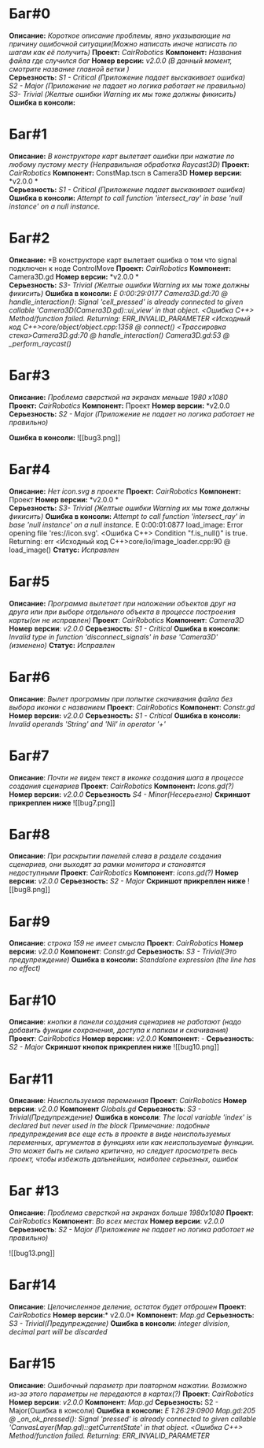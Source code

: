 
# Баг#0
**Описание:** *Короткое описание проблемы, явно указывающие на причину ошибочной ситуации(Можно написать иначе написать по шагам как её получить)*
**Проект:** *CairRobotics*
**Компонент:** *Названия файла где случился баг*
**Номер версии:** *v2.0.0 (В данный момент, смотрите название главной ветки )*   
**Серьезность:** 
*S1 - Critical (Приложение падает выскакивает ошибка)*  
*S2 - Major (Приложение не падает но логика работает не правильно)*   
*S3- Trivial (Желтые ошибки Warning их мы тоже должны фикисить)*
**Ошибка в консоли:**

# Баг#1
**Описание:** *В конструкторе карт вылетает ошибки при нажатие по любому пустому месту (Неправильная обработка Raycast3D)*
**Проект:** *CairRobotics*
**Компонент:** ConstMap.tscn в Camera3D
**Номер версии:** *v2.0.0 *   
**Серьезность:** 
*S1 - Critical (Приложение падает выскакивает ошибка)*  
**Ошибка в консоли:** *Attempt to call function 'intersect_ray' in base 'null instance' on a null instance.*

# Баг#2
**Описание:** *В конструкторе карт вылетает ошибка о том что signal подключен к ноде ControlMove
**Проект:** *CairRobotics*
**Компонент:** Camera3D.gd
**Номер версии:** *v2.0.0 *   
**Серьезность:** 
*S3- Trivial (Желтые ошибки Warning их мы тоже должны фикисить)*
**Ошибка в консоли:** *E 0:00:29:0177   Camera3D.gd:70 @ handle_interaction(): Signal 'cell_pressed' is already connected to given callable 'Camera3D(Camera3D.gd)::ui_view' in that object.
  <Ошибка C++>   Method/function failed. Returning: ERR_INVALID_PARAMETER
  <Исходный код C++>core/object/object.cpp:1358 @ connect()
  <Трассировка стека>Camera3D.gd:70 @ handle_interaction()
                 Camera3D.gd:53 @ _perform_raycast()*


# Баг#3
**Описание:** *Проблема сверсткой на экранах меньше 1980 x1080*
**Проект:** *CairRobotics*
**Компонент:** Проект
**Номер версии:** *v2.0.0  
**Серьезность:** *S2 - Major (Приложение не падает но логика работает не правильно)*   

**Ошибка в консоли:**
![[bug3.png]]

# Баг#4
**Описание:** *Нет icon.svg в проекте* 
**Проект:** *CairRobotics*
**Компонент:** Проект
**Номер версии:** *v2.0.0 *   
**Серьезность:** 
*S3- Trivial (Желтые ошибки Warning их мы тоже должны фикисить)* 
**Ошибка в консоли:** *Attempt to call function 'intersect_ray' in base 'null instance' on a null instance.*
E 0:00:01:0877   load_image: Error opening file 'res://icon.svg'.
  <Ошибка C++>   Condition "f.is_null()" is true. Returning: err
  <Исходный код C++>core/io/image_loader.cpp:90 @ load_image()
**Статус:** *Исправлен*

# Баг#5 
**Описание:** *Программа вылетает при наложении объектов друг на друга или при выборе отдельного объекта в процессе построения карты(он не исправлен)* 
**Проект**: *CairRobotics* 
**Компонент**: *Camera3D* 
**Номер** **версии**: *v2.0.0*
**Серьезность**: *S1 - Critical* 
**Ошибка в консоли**: *Invalid type in function 'disconnect_signals' in base 'Camera3D' (изменено)*
**Статус:** *Исправлен*

# Баг#6
**Описание**: *Вылет программы при попытке скачивания файла без выбора иконки с названием*
**Проект**: *CairRobotics*
**Компонент**: *Constr.gd*
**Номер версии:** *v2.0.0*
**Серьезность:** *S1 - Critical*
**Ошибка в консоли:** *Invalid operands 'String' and 'Nil' in operator '+'*

# Баг#7
**Описание**: *Почти не виден текст в иконке создания шага в процессе создания сценариев*
**Проект**: *CairRobotics*
**Компонент:** *Icons.gd(?)*
**Номер версии:** *v2.0.0*
**Серьезность** *S4 - Minor(Несерьезно)*
**Скриншот прикреплен ниже**
![[bug7.png]]

# Баг#8 
**Описание**: *При раскрытии панелей слева в разделе создания сценариев, они выходят за рамки монитора и становятся недоступными*
**Проект**: *CairRobotics*
**Компонент**: *icons.gd(?)*
**Номер версии:** *v2.0.0*
**Серьезность:** *S2 - Major*
**Скриншот прикреплен ниже**
![[bug8.png]]

# Баг#9 
**Описание**: *строка 159 не имеет смысла*
**Проект**: *CairRobotics*
**Номер версии:** *v2.0.0*
**Компонент**: *Constr.gd*
**Серьезность**: *S3 - Trivial(Это предупреждение)*
**Ошибка в консоли:** *Standalone expression (the line has no effect)*

# Баг#10
**Описание**: *кнопки в панели создания сценариев не работают (надо добавить функции сохранения, доступа к папкам и скачивания)*
**Проект**: *CairRobotics*
**Номер версии:** *v2.0.0*
**Компонент**: - 
**Серьезность**: *S2 - Major*
**Скриншот кнопок прикреплен ниже**
![[bug10.png]]

# Баг#11
**Описание**: *Неиспользуемая переменная*
**Проект**: *CairRobotics*
**Номер версии**: *v2.0.0*
**Компонент** *Globals.gd*
**Серьезность**: *S3 - Trivial(Предупреждение)*
**Ошибка в консоли**: *The local variable 'index' is declared but never used in the block
Примечание: подобные предупреждения все еще есть в проекте в виде неиспользуемых переменных, аргументов в функциях или как неиспользуемые функции. Это может быть не сильно критично, но следует просмотреть весь проект, чтобы избежать дальнейших, наиболее серьезных, ошибок*

# Баг #13

**Описание**: *Проблема сверсткой на экранах больше 1980x1080*
**Проект**: *CairRobotics*
**Компонент**: *Во всех местах*
**Номер версии**: *v2.0.0*
**Серьезность**: *S2 - Major (Приложение не падает но логика работает не правильно)*

![[bug13.png]]


# Баг#14 
**Описание**: *Целочисленное деление, остаток будет отброшен*
**Проект**: *CairRobotics*
**Номер версии**:* v2.0.0*
**Компонент**: *Map.gd*
**Серьезность**: *S3 - Trivial(Предупреждение)*
**Ошибка в консоли**: *integer division, decimal part will be discarded*

# Баг#15
**Описание**: *Ошибочный параметр при повторном нажатии. Возможно из-за этого параметры не передаются в картах(?)*
**Проект**: *CairRobotics*
**Номер версии**: *v2.0.0*
**Компонент**: *Map.gd*
**Серьезность:** S2 - Major(Ошибка в консоли)
**Ошибка в консоли:** *E 1:26:29:0900   Map.gd:205 @ _on_ok_pressed(): Signal 'pressed' is already connected to given callable 'CanvasLayer(Map.gd)::getCurrentState' in that object.
  <Ошибка C++>   Method/function failed. Returning: ERR_INVALID_PARAMETER*
